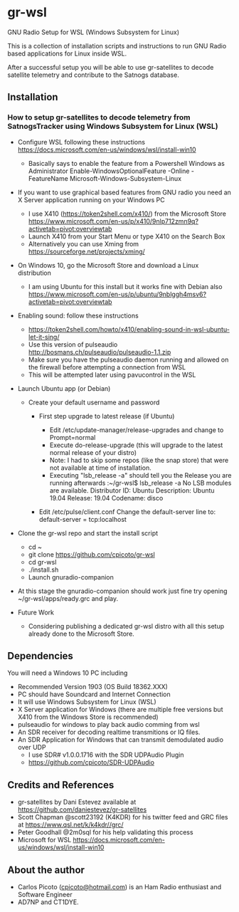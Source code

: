 # gr-wsl
GNU Radio Setup for WSL (Windows Subsystem for Linux)

This is a collection of installation scripts and instructions to run GNU Radio based applications for Linux 
inside WSL.

After a successful setup you will be able to use gr-satellites to decode satellite telemetry and contribute to the Satnogs database.

## Installation

### How to setup gr-satellites to decode telemetry from SatnogsTracker using Windows Subsystem for Linux (WSL)


* Configure WSL following these instructions https://docs.microsoft.com/en-us/windows/wsl/install-win10
  * Basically says to enable the feature from a Powershell Windows as Administrator
      Enable-WindowsOptionalFeature -Online -FeatureName Microsoft-Windows-Subsystem-Linux

* If you want to use graphical based features from GNU radio you need an X Server application running on your Windows PC
  * I use X410 (https://token2shell.com/x410/) from the Microsoft Store
        https://www.microsoft.com/en-us/p/x410/9nlp712zmn9q?activetab=pivot:overviewtab
  * Launch X410 from your Start Menu or type X410 on the Search Box
  * Alternatively you can use Xming from https://sourceforge.net/projects/xming/
  
* On Windows 10, go the Microsoft Store and download a Linux distribution 
  * I am using Ubuntu for this install but it works fine with Debian also
        https://www.microsoft.com/en-us/p/ubuntu/9nblggh4msv6?activetab=pivot:overviewtab

* Enabling sound: follow these instructions
	* https://token2shell.com/howto/x410/enabling-sound-in-wsl-ubuntu-let-it-sing/
	* Use this version of pulseaudio http://bosmans.ch/pulseaudio/pulseaudio-1.1.zip
  * Make sure you have the pulseaudio daemon running and allowed on the firewall before attempting a connection from WSL
  * This will be attempted later using pavucontrol in the WSL 


* Launch Ubuntu app (or Debian)
  * Create your default username and password
	* First step upgrade to latest release (if Ubuntu)
		* Edit  /etc/update-manager/release-upgrades and change to Prompt=normal
		* Execute do-release-upgrade (this will upgrade to the latest normal release of your distro)
        * Note: I had to skip some repos (like the snap store) that were not available at time of installation.
        * Executing "lsb_release -a" should tell you the Release you are running afterwards
              :~/gr-wsl$ lsb_release -a
              No LSB modules are available.
              Distributor ID: Ubuntu
              Description:    Ubuntu 19.04
              Release:        19.04
              Codename:       disco

	* Edit /etc/pulse/client.conf
		  Change the default-server line to: default-server = tcp:localhost 

* Clone the gr-wsl repo and start the install script
  * cd ~
  * git clone https://github.com/cpicoto/gr-wsl
  * cd gr-wsl
  * ./install.sh  
  * Launch gnuradio-companion

* At this stage the gnuradio-companion should work just fine try opening ~/gr-wsl/apps/ready.grc and play.
    

* Future Work
  * Considering publishing a dedicated gr-wsl distro with all this setup already done to the Microsoft Store.



## Dependencies

You will need a Windows 10 PC including
  * Recommended Version 1903 (OS Build 18362.XXX)
  * PC should have Soundcard and Internet Connection
  * It will use Windows Subsystem for Linux (WSL)
  * X Server application for Windows 
      (there are multiple free versions but X410 from the Windows Store is recommended)
  * pulseaudio for windows to play back audio comming from wsl
  * An SDR receiver for decoding realtime transmitions or IQ files.
  * An SDR Application for Windows that can transmit demodulated audio over UDP
    * I use SDR# v1.0.0.1716 with the SDR UDPAudio Plugin
    * https://github.com/cpicoto/SDR-UDPAudio
    
  

## Credits and References

* gr-satellites by Dani Estevez available at https://github.com/daniestevez/gr-satellites
* Scott Chapman @scott23192 (K4KDR) for his twitter feed and GRC files at https://www.qsl.net/k/k4kdr//grc/
* Peter Goodhall @2m0sql for his help validating this process
* Microsoft for WSL https://docs.microsoft.com/en-us/windows/wsl/install-win10

## About the author
* Carlos Picoto (cpicoto@hotmail.com) is an Ham Radio enthusiast and Software Engineer 
* AD7NP and CT1DYE.
